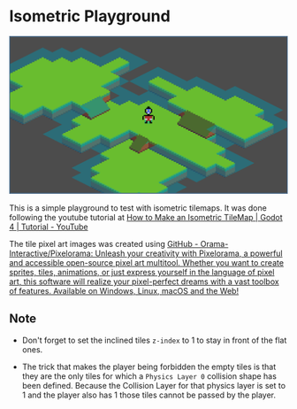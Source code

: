 # Isometric Playground

![screenshot.png](screenshot.png)

This is a simple playground to test with isometric tilemaps. It was done following the youtube tutorial at [How to Make an Isometric TileMap | Godot 4 | Tutorial - YouTube](https://www.youtube.com/watch?v=wLldN3KX0dI)

The tile pixel art images was created using [GitHub - Orama-Interactive/Pixelorama: Unleash your creativity with Pixelorama, a powerful and accessible open-source pixel art multitool. Whether you want to create sprites, tiles, animations, or just express yourself in the language of pixel art, this software will realize your pixel-perfect dreams with a vast toolbox of features. Available on Windows, Linux, macOS and the Web!](https://github.com/Orama-Interactive/Pixelorama)

## Note

- Don't forget to set the inclined tiles `z-index` to 1 to stay in front of the flat ones.

- The trick that makes the player being forbidden the empty tiles is that they are the only tiles for which a `Physics Layer 0` collision shape has been defined. Because the Collision Layer for that physics layer is set to 1 and the player also has 1 those tiles cannot be passed by the player.
